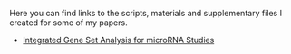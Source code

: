 <!--
<a href="http://www.dmontaner.com">www.dmontaner.com</a>
-->


Here you can find links to the scripts, materials and supplementary files I created for some of my papers.

- [Integrated Gene Set Analysis for microRNA Studies](http://dmontaner-papers.github.io/gsa4mirna/)



